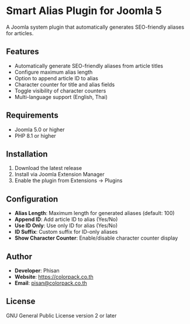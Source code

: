# Smart Alias Plugin for Joomla 5

A Joomla system plugin that automatically generates SEO-friendly aliases for articles.

## Features

- Automatically generate SEO-friendly aliases from article titles
- Configure maximum alias length
- Option to append article ID to alias
- Character counter for title and alias fields
- Toggle visibility of character counters
- Multi-language support (English, Thai)

## Requirements

- Joomla 5.0 or higher
- PHP 8.1 or higher

## Installation

1. Download the latest release
2. Install via Joomla Extension Manager
3. Enable the plugin from Extensions → Plugins

## Configuration

- **Alias Length**: Maximum length for generated aliases (default: 100)
- **Append ID**: Add article ID to alias (Yes/No)
- **Use ID Only**: Use only ID for alias (Yes/No)
- **ID Suffix**: Custom suffix for ID-only aliases
- **Show Character Counter**: Enable/disable character counter display

## Author

- **Developer**: Phisan
- **Website**: https://colorpack.co.th
- **Email**: pisan@colorpack.co.th

## License

GNU General Public License version 2 or later